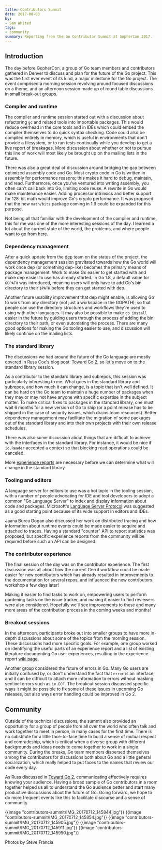 ```yaml
---
title: Contributors Summit
date: 2017-08-03
by:
- Sam Whited
tags:
- community
summary: Reporting from the Go Contributor Summit at GopherCon 2017.
---
```


## Introduction

The day before GopherCon, a group of Go team members and contributors gathered
in Denver to discuss and plan for the future of the Go project.
This was the first ever event of its kind, a major milestone for the Go project.
The event comprised a morning session revolving around focused discussions on a
theme, and an afternoon session made up of round table discussions in small
break-out groups.

### Compiler and runtime

The compiler and runtime session started out with a discussion about refactoring
`gc` and related tools into importable packages.
This would reduce overhead in the core tools and in IDEs which could embed the
compiler themselves to do quick syntax checking.
Code could also be compiled entirely in memory, which is useful in environments
that don't provide a filesystem, or to run tests continually while you develop
to get a live report of breakages.
More discussion about whether or not to pursue this line of work will most
likely be brought up on the mailing lists in the future.

There was also a great deal of discussion around bridging the gap between
optimized assembly code and Go.
Most crypto code in Go is written in assembly for performance reasons; this
makes it hard to debug, maintain, and read.
Furthermore, once you've ventured into writing assembly, you often can't call
back into Go, limiting code reuse.
A rewrite in Go would make maintenance easier.
Adding processor intrinsics and better support for 128-bit math would improve
Go's crypto performance.
It was proposed that the new `math/bits` package coming in 1.9 could be expanded
for this purpose.

Not being all that familiar with the development of the compiler and runtime,
this for me was one of the more interesting sessions of the day.
I learned a lot about the current state of the world, the problems, and where
people want to go from here.

### Dependency management

After a quick update from the [dep](https://github.com/golang/dep) team on the
status of the project, the dependency management session gravitated towards how
the Go world will work once dep (or something dep-like) becomes the primary
means of package management.
Work to make Go easier to get started with and make dep easier to use has
already started.
In Go 1.8, a default value for `GOPATH` was introduced, meaning users will only
have to add Go's bin directory to their `$PATH` before they can get started
with dep.

Another future usability improvement that dep might enable, is allowing Go to
work from any directory (not just a workspace in the GOPATH), so that people can
use the directory structures and workflows they're used to using with other
languages.
It may also be possible to make `go install` easier in the future by guiding
users through the process of adding the bin directory to their path, or even
automating the process.
There are many good options for making the Go tooling easier to use, and
discussion will likely continue on the mailing lists.

### The standard library

The discussions we had around the future of the Go language are mostly covered
in Russ Cox's blog post: [Toward Go 2](https://blog.golang.org//toward-go2), so
let's move on to the standard library session.

As a contributor to the standard library and subrepos, this session was
particularly interesting to me.
What goes in the standard library and subrepos, and how much it can change, is a
topic that isn't well defined.
It can be hard on the Go team to maintain a huge number of packages when they
may or may not have anyone with specific expertise in the subject matter.
To make critical fixes to packages in the standard library, one must wait 6
months for a new version of Go to ship (or a point release has to be shipped in
the case of security issues, which drains team resources).
Better dependency management may facilitate the migration of some packages out
of the standard library and into their own projects with their own release
schedules.

There was also some discussion about things that are difficult to achieve with
the interfaces in the standard library.
For instance, it would be nice if `io.Reader` accepted a context so that
blocking read operations could be canceled.

More [experience reports](/wiki/experiencereports) are
necessary before we can determine what will change in the standard library.

### Tooling and editors

A language server for editors to use was a hot topic in the tooling session,
with a number of people advocating for IDE and tool developers to adopt a common
"Go Language Server" to index and display information about code and packages.
Microsoft's [Language Server Protocol](https://www.github.com/Microsoft/language-server-protocol)
was suggested as a good starting point because of its wide support in editors
and IDEs.

Jaana Burcu Dogan also discussed her work on distributed tracing and how
information about runtime events could be made easier to acquire and attached to
traces.
Having a standard "counter" API to report statistics was proposed, but specific
experience reports from the community will be required before such an API can be
designed.

### The contributor experience

The final session of the day was on the contributor experience.
The first discussion was all about how the current Gerrit workflow could be made
easier for new contributors which has already resulted in improvements to the
documentation for several repos, and influenced the new contributors workshop a
few days later!

Making it easier to find tasks to work on, empowering users to perform gardening
tasks on the issue tracker, and making it easier to find reviewers were also
considered.
Hopefully we'll see improvements to these and many more areas of the
contribution process in the coming weeks and months!

### Breakout sessions

In the afternoon, participants broke out into smaller groups to have more
in-depth discussions about some of the topics from the morning session.
These discussions had more specific goals.
For example, one group worked on identifying the useful parts of an experience
report and a list of existing literature documenting Go user experiences,
resulting in the experience report
[wiki page](/wiki/experiencereports).

Another group considered the future of errors in Go.
Many Go users are initially confused by, or don't understand the fact that
`error` is an interface, and it can be difficult to attach more information to
errors without masking sentinel errors such as `io.EOF`.
The breakout session discussed specific ways it might be possible to fix some of
these issues in upcoming Go releases, but also ways error handling could be
improved in Go 2.

## Community

Outside of the technical discussions, the summit also provided an opportunity
for a group of people from all over the world who often talk and work together
to meet in person, in many cases for the first time.
There is no substitute for a little face-to-face time to build a sense of mutual
respect and comradeship, which is critical when a diverse group with different
backgrounds and ideas needs to come together to work in a single community.
During the breaks, Go team members dispersed themselves among the contributors
for discussions both about Go and a little general socialization, which really
helped to put faces to the names that review our code every day.

As Russ discussed in [Toward Go 2](https://blog.golang.org//toward-go2),
communicating effectively requires knowing your audience.
Having a broad sample of Go contributors in a room together helped us all to
understand the Go audience better and start many productive discussions about
the future of Go.
Going forward, we hope to do more frequent events like this to facilitate
discourse and a sense of community.

{{image "contributors-summit/IMG_20170712_145844.jpg"}}
{{image "contributors-summit/IMG_20170712_145854.jpg"}}
{{image "contributors-summit/IMG_20170712_145905.jpg"}}
{{image "contributors-summit/IMG_20170712_145911.jpg"}}
{{image "contributors-summit/IMG_20170712_145950.jpg"}}

Photos by Steve Francia
